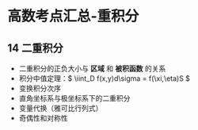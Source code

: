 # 高数考点汇总-重积分

## 14 二重积分

- 二重积分的正负大小与 __区域__ 和 __被积函数__ 的关系
- 积分中值定理：$ \iint_D f(x,y)d\sigma = f(\xi,\eta)S $
- 变换积分次序
- 直角坐标系与极坐标系下的二重积分
- 变量代换（雅可比行列式）
- 奇偶性和对称性

